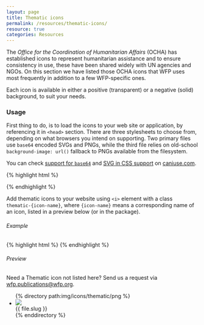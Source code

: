 ```yaml
---
layout: page
title: Thematic icons
permalink: /resources/thematic-icons/
resource: true
categories: Resources
---
```


The _Office for the Coordination of Humanitarian Affairs_ (OCHA) has established icons to represent humanitarian assistance and to ensure consistency in use, these have been shared widely with UN agencies and NGOs. On this section we have listed those OCHA icons that WFP uses most frequently in addition to a few WFP-specific ones.

Each icon is available in either a positive (transparent) or a negative (solid) background, to suit your needs.

### Usage
First thing to do, is to load the icons to your web site or application, by referencing it in `<head>` section. There are three stylesheets to choose from, depending on what browsers you intend on supporting. Two primary files use `base64` encoded SVGs and PNGs, while the third file relies on old-school `background-image: url()` fallback to PNGs available from the filesystem.

You can check [support for `base64`](http://caniuse.com/#feat=atob-btoa) and [SVG in CSS support](http://caniuse.com/#feat=svg-css) on [caniuse.com](caniuse.com).

{% highlight html %}
<!-- For modern browsers with SVG support -->
<link rel="stylesheet" href="bower_components/wfp-ui/dist/assets/icons/thematic/thematic-icons.svg.css">
<!-- For browsers without SVG support -->
<link rel="stylesheet" href="bower_components/wfp-ui/dist/assets/icons/thematic/thematic-icons.png.css">
<!-- IE8-9 Fallback -->
<link rel="stylesheet" href="bower_components/wfp-ui/dist/assets/icons/thematic/thematic-icons.fallback.css">
{% endhighlight %}

Add thematic icons to your website using `<i>` element with a class `thematic-{icon-name}`, where `{icon-name}` means a corresponding name of an icon, listed in a preview below (or in the package).

###### Example
{% highlight html %}
<i class="thematic-affected-population-pos"></i>
<i class="thematic-affected-population-neg"></i>
{% endhighlight %}

###### Preview
<i class="thematic-affected-population-pos"></i><i class="thematic-affected-population-neg"></i>

<div class="notice">
  <p>Need a Thematic icon not listed here? Send us a request via <a href="mailto:WFP.PUBLICATIONS@wfp.org?subject=Thematic%20icon%20request">wfp.publications@wfp.org</a>.</p>
</div>

<ul class="wfp-grid list-view icons">
{% directory path:img/icons/thematic/png %}
  <li class="item wfp-u-1-2">
    <div class="desc">
      <div class="desc-img light"><img src="{{ site.baseurl }}/img/icons/thematic/png/{{ file.name }}"></div>
      <div class="desc-label">{{ file.slug }}</div>
    </div>
  </li>
{% enddirectory %}
</ul>
